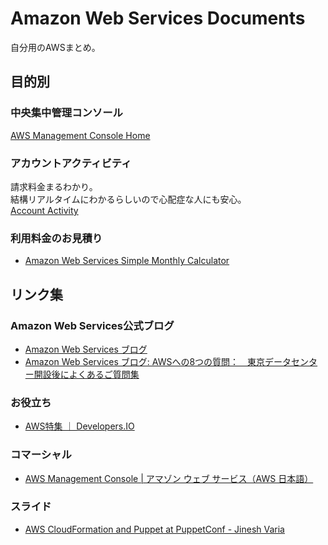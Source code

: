# Amazon Web Services Documents

自分用のAWSまとめ。

## 目的別

### 中央集中管理コンソール  

[AWS Management Console Home](https://console.aws.amazon.com/console/home)

### アカウントアクティビティ

請求料金まるわかり。  
結構リアルタイムにわかるらしいので心配症な人にも安心。  
[Account Activity](https://portal.aws.amazon.com/gp/aws/developer/account?ie=UTF8&action=activity-summary#)

### 利用料金のお見積り

- [Amazon Web Services Simple Monthly Calculator](http://calculator.s3.amazonaws.com/calc5.html?lng=ja_JP)

## リンク集

### Amazon Web Services公式ブログ

- [Amazon Web Services ブログ](http://aws.typepad.com/aws_japan/)
- [Amazon Web Services ブログ: AWSへの8つの質問：　東京データセンター開設後によくあるご質問集](http://aws.typepad.com/aws_japan/2011/03/new-customer-faq-after-tokyo-region.html)

### お役立ち

- [AWS特集 ｜ Developers.IO](http://dev.classmethod.jp/referencecat/aws-special/)

### コマーシャル

- [AWS Management Console | アマゾン ウェブ サービス（AWS 日本語）](https://aws.amazon.com/jp/console/)

### スライド

- [AWS CloudFormation and Puppet at PuppetConf - Jinesh Varia](http://www.slideshare.net/AmazonWebServices/aws-cloudformation-and-puppet-at-puppetconf-jinesh-varia)
